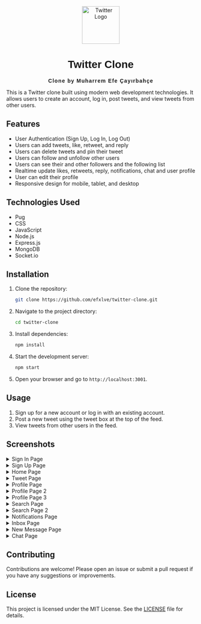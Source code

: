 <div align="center">
  <img src="https://github.com/user-attachments/assets/3deb95d1-ab39-4da0-a518-a6a2e2319121" alt="Twitter Logo" width="100">
  <h1 style="font-family: 'Arial', sans-serif;">Twitter Clone</h1>
  <p style="font-family: Arial, sans-serif;"><strong><span style="letter-spacing: 0.1em;">Clone by Muharrem Efe Çayırbahçe</span></strong></p>

</div>

This is a Twitter clone built using modern web development technologies. It allows users to create an account, log in, post tweets, and view tweets from other users.

## Features

- User Authentication (Sign Up, Log In, Log Out)
- Users can add tweets, like, retweet, and reply
- Users can delete tweets and pin their tweet
- Users can follow and unfollow other users
- Users can see their and other followers and the following list
- Realtime update likes, retweets, reply, notifications, chat and user profile
- User can edit their profile
- Responsive design for mobile, tablet, and desktop

## Technologies Used

- Pug
- CSS
- JavaScript
- Node.js
- Express.js
- MongoDB
- Socket.io

## Installation

1. Clone the repository:
   ```bash
   git clone https://github.com/efxlve/twitter-clone.git
   ```
2. Navigate to the project directory:
   ```bash
   cd twitter-clone
   ```
3. Install dependencies:
   ```bash
   npm install
   ```

4. Start the development server:
   ```bash
   npm start
   ```

5. Open your browser and go to `http://localhost:3001`.

## Usage

1. Sign up for a new account or log in with an existing account.
2. Post a new tweet using the tweet box at the top of the feed.
3. View tweets from other users in the feed.

## Screenshots

<details>
  <summary>Sign In Page</summary>
  <img src="https://github.com/user-attachments/assets/109eb776-e53f-488b-b5cf-9dcf8a858076" alt="Sign In Page">
</details>

<details>
  <summary>Sign Up Page</summary>
  <img src="https://github.com/user-attachments/assets/57fe4377-a1b9-4214-9a91-fc18e3d356fa" alt="Sign Up Page">
</details>

<details>
  <summary>Home Page</summary>
  <img src="https://github.com/user-attachments/assets/48d1beca-883a-40a3-b90a-9835402a923d" alt="Home Page">
</details>

<details>
  <summary>Tweet Page</summary>
  <img src="https://github.com/user-attachments/assets/5aa99444-0f83-4b05-b7dd-873a075cc87a" alt="Tweet Page">
</details>

<details>
  <summary>Profile Page</summary>
  <img src="https://github.com/user-attachments/assets/ec3af813-6ef3-4944-8d88-151d25a437dd" alt="Profile Page">
</details>

<details>
  <summary>Profile Page 2</summary>
  <img src="https://github.com/user-attachments/assets/71bc10a2-270b-4adf-87d4-798c5051f6bc" alt="Profile Page 2">
</details>

<details>
  <summary>Profile Page 3</summary>
  <img src="https://github.com/user-attachments/assets/be14e28b-821a-4ed8-87f6-c185b93bd4e9" alt="Profile Page 3">
</details>

<details>
  <summary>Search Page</summary>
  <img src="https://github.com/user-attachments/assets/20c52f65-1b68-45b7-be62-29a8abf81ce9" alt="Search Page">
</details>

<details>
  <summary>Search Page 2</summary>
  <img src="https://github.com/user-attachments/assets/566eff5f-693f-4e42-a67a-e57f7b543da1" alt="Search Page 2">
</details>

<details>
  <summary>Notifications Page</summary>
  <img src="https://github.com/user-attachments/assets/343c56f4-2a19-437c-a912-ca45cd7050d5" alt="Notifications Page">
</details>

<details>
  <summary>Inbox Page</summary>
  <img src="https://github.com/user-attachments/assets/e77861b8-6a69-4e7a-b13c-35287b8741cc" alt="Inbox Page">
</details>

<details>
  <summary>New Message Page</summary>
  <img src="https://github.com/user-attachments/assets/9e7ab9a8-d907-47b9-a1bc-8d332aacaa58" alt="New Message Page">
</details>

<details>
  <summary>Chat Page</summary>
  <img src="https://github.com/user-attachments/assets/d20e90a4-0771-402c-a1a6-3112409744fe" alt="Chat Page">
</details>

## Contributing

Contributions are welcome! Please open an issue or submit a pull request if you have any suggestions or improvements.

## License

This project is licensed under the MIT License. See the [LICENSE](LICENSE) file for details.